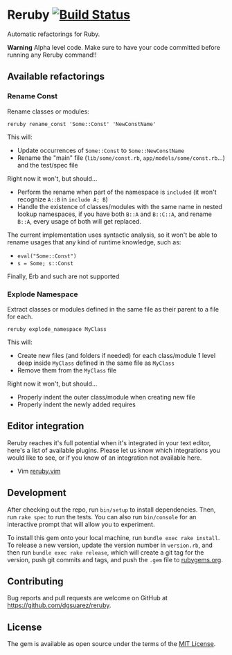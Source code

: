 # Reruby [![Build Status](https://travis-ci.org/dgsuarez/reruby.svg?branch=master)](https://travis-ci.org/dgsuarez/reruby)

Automatic refactorings for Ruby.

**Warning** Alpha level code. Make sure to have your code committed before
running any Reruby command!!

## Available refactorings

### Rename Const

Rename classes or modules:

`reruby rename_const 'Some::Const' 'NewConstName'`

This will:

* Update occurrences of `Some::Const` to `Some::NewConstName`
* Rename the "main" file (`lib/some/const.rb`, `app/models/some/const.rb`...)
  and the test/spec file

Right now it won't, but should...

* Perform the rename when part of the namespace is `included` (it won't
  recognize `A::B` in `include A; B`)
* Handle the existence of classes/modules with the same name in nested lookup
  namespaces, if you have both `B::A` and `B::C::A`, and rename `B::A`, every
  usage of both will get replaced.

The current implementation uses syntactic analysis, so it won't be able to rename
usages that any kind of runtime knowledge, such as:

* `eval("Some::Const")`
*  `s = Some; s::Const`

Finally, Erb and such are not supported


### Explode Namespace

Extract classes or modules defined in the same file as their parent to a file
for each.

`reruby explode_namespace MyClass`

This will:

* Create new files (and folders if needed) for each class/module 1 level deep
  inside `MyClass` defined in the same file as `MyClass`
* Remove them from the `MyClass` file

Right now it won't, but should...

* Properly indent the outer class/module when creating new file
* Properly indent the newly added requires

## Editor integration

Reruby reaches it's full potential when it's integrated in your text editor,
here's a list of available plugins. Please let us know which integrations you
would like to see, or if you know of an integration not available here.

* Vim [reruby.vim](https://github.com/dgsuarez/reruby.vim)

## Development

After checking out the repo, run `bin/setup` to install dependencies. Then,
run `rake spec` to run the tests. You can also run `bin/console` for an
interactive prompt that will allow you to experiment.

To install this gem onto your local machine, run `bundle exec rake install`.
To release a new version, update the version number in `version.rb`, and then
run `bundle exec rake release`, which will create a git tag for the version,
push git commits and tags, and push the `.gem` file to
[rubygems.org](https://rubygems.org).

## Contributing

Bug reports and pull requests are welcome on GitHub at
https://github.com/dgsuarez/reruby.


## License

The gem is available as open source under the terms of the [MIT License](http://opensource.org/licenses/MIT).

